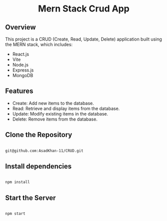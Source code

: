 
# <h1 align="center"> Mern Stack Crud App </h1>

## Overview

This project is a CRUD (Create, Read, Update, Delete) application built using the MERN stack, which includes:

- React.js
- Vite
- Node.js
- Express.js
- MongoDB

## Features

- Create: Add new items to the database.
- Read: Retrieve and display items from the database.
- Update: Modify existing items in the database.
- Delete: Remove items from the database.

## Clone the Repository 

```html

git@github.com:AsadKhan-11/CRUD.git

```


## Install dependencies 

```html

npm install

```

## Start the Server 

```html

npm start

```

